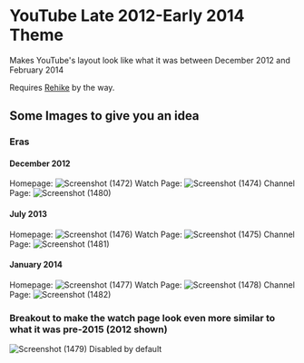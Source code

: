 # YouTube Late 2012-Early 2014 Theme

Makes YouTube's layout look like what it was between December 2012 and February 2014

Requires [Rehike](https://github.com/Rehike/Rehike/tree/master) by the way.

## Some Images to give you an idea

### Eras
#### December 2012
Homepage:
![Screenshot (1472)](https://user-images.githubusercontent.com/113373549/210451702-7b123305-24bb-497c-be6a-be6bedcd113d.png)
Watch Page:
![Screenshot (1474)](https://user-images.githubusercontent.com/113373549/210451706-f5b403fb-11d7-457e-af27-6ccd3ade38f8.png)
Channel Page:
![Screenshot (1480)](https://user-images.githubusercontent.com/113373549/210452862-8a5925a4-8b6e-434a-8ac1-49079b41ab0b.png)

#### July 2013
Homepage:
![Screenshot (1476)](https://user-images.githubusercontent.com/113373549/210451759-561bc84d-f904-480d-afa1-8d7058df82fd.png)
Watch Page:
![Screenshot (1475)](https://user-images.githubusercontent.com/113373549/210451754-ecefbc0e-9a90-49e7-a479-bb44ff1fe561.png)
Channel Page:
![Screenshot (1481)](https://user-images.githubusercontent.com/113373549/210452881-97c466af-9ccf-4940-acbd-5461dae9acb2.png)

#### January 2014
Homepage:
![Screenshot (1477)](https://user-images.githubusercontent.com/113373549/210451860-1437c0e6-eb63-48c4-b26c-6a6934e626cb.png)
Watch Page:
![Screenshot (1478)](https://user-images.githubusercontent.com/113373549/210451869-f1c65586-697a-4e2d-8b5f-29a032d738a7.png)
Channel Page:
![Screenshot (1482)](https://user-images.githubusercontent.com/113373549/210452907-9fb98fe2-6f44-481e-8395-044ad232fd53.png)

### Breakout to make the watch page look even more similar to what it was pre-2015 (2012 shown)
![Screenshot (1479)](https://user-images.githubusercontent.com/113373549/210452156-4c2b5c0b-49d3-460c-87a5-6b80c91bb378.png)
Disabled by default
